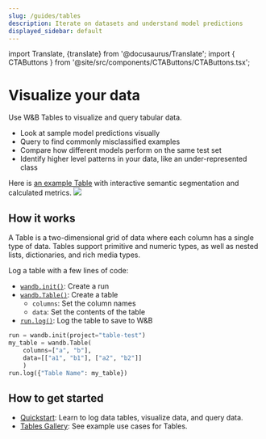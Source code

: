 ```yaml
---
slug: /guides/tables
description: Iterate on datasets and understand model predictions
displayed_sidebar: default
---
```

import Translate, {translate} from '@docusaurus/Translate';
import { CTAButtons } from '@site/src/components/CTAButtons/CTAButtons.tsx';

# Visualize your data

<CTAButtons productLink="https://wandb.ai/wandb/examples/reports/AlphaFold-ed-Proteins-in-W-B-Tables--Vmlldzo4ODc0MDc" colabLink="https://colab.research.google.com/github/wandb/examples/blob/master/colabs/datasets-predictions/W%26B_Tables_Quickstart.ipynb"/>

Use W&B Tables to visualize and query tabular data.

* Look at sample model predictions visually
* Query to find commonly misclassified examples
* Compare how different models perform on the same test set
* Identify higher level patterns in your data, like an under-represented class


Here is [an example Table](https://wandb.ai/av-team/mlops-course-001) with interactive semantic segmentation and calculated metrics.
![](/images/data_vis/tables_sample_predictions.png)

## How it works

A Table is a two-dimensional grid of data where each column has a single type of data. Tables support primitive and numeric types, as well as nested lists, dictionaries, and rich media types. 

Log a table with a few lines of code:

- [`wandb.init()`](../../ref/python/init.md): Create a run
- [`wandb.Table()`](../../ref/python/data-types/table.md): Create a table
  - `columns`: Set the column names
  - `data`: Set the contents of the table
- [`run.log()`](../../ref/python/log.md): Log the table to save to W&B

```python showLineNumbers
run = wandb.init(project="table-test")
my_table = wandb.Table(
    columns=["a", "b"], 
    data=[["a1", "b1"], ["a2", "b2"]]
    )
run.log({"Table Name": my_table})   
```



## How to get started
<!-- * If this is your first time using W&B Artifacts, we recommend you go through the [Artifacts Colab notebook](https://colab.research.google.com/github/wandb/examples/blob/master/colabs/wandb-artifacts/Artifacts_Quickstart_with_W&B.ipynb#scrollTo=fti9TCdjOfHT). -->
* [Quickstart](./tables-quickstart.md): Learn to log data tables, visualize data, and query data.
* [Tables Gallery](./tables-gallery.md): See example use cases for Tables.

